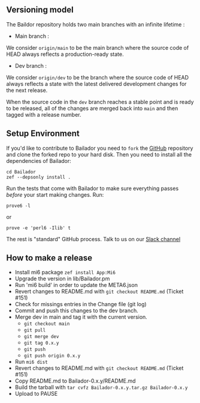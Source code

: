 ## Versioning model

The Baildor repository holds two main branches with an infinite lifetime :

 - Main branch :

 We consider `origin/main` to be the main branch where the source code of HEAD always reflects a production-ready state.

 - Dev branch :

 We consider `origin/dev` to be the branch where the source code of HEAD always reflects a state with the latest delivered development changes for the next release.

When the source code in the `dev` branch reaches a stable point and is ready to be released, all of the changes are merged back into `main` and then tagged with a release number.

## Setup Environment

If you'd like to contribute to Bailador you need to `fork` the [GitHub](https://github.com/Bailador/Bailador) repository and clone the forked repo to your hard disk. Then you need to install all the dependencies of Bailador:

```
cd Bailador
zef --depsonly install .
```

Run the tests that come with Bailador to make sure everything passes *before* your start making changes. Run:
```
prove6 -l
```
or
```
prove -e 'perl6 -Ilib' t
```

The rest is "standard" GitHub process. Talk to us on our [Slack channel](https://perl6-bailador.slack.com/)

## How to make a release

* Install mi6 package `zef install App:Mi6`
* Upgrade the version in lib/Bailador.pm
* Run 'mi6 build' in order to update the META6.json
* Revert changes to README.md with `git checkout README.md` (Ticket #151)
* Check for missings entries in the Change file (git log)
* Commit and push this changes to the dev branch.
* Merge dev in main and tag it with the current version.
   - `git checkout main`
   - `git pull`
   - `git merge dev`
   - `git tag 0.x.y`
   - `git push`
   - `git push origin 0.x.y`
* Run `mi6 dist`
* Revert changes to README.md with `git checkout README.md` (Ticket #151)
* Copy README.md to Bailador-0.x.y/README.md
* Build the tarball with `tar cvfz Bailador-0.x.y.tar.gz Bailador-0.x.y`
* Upload to PAUSE

